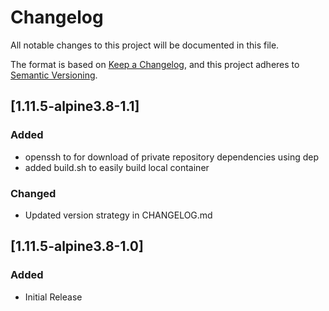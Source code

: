 # Changelog
All notable changes to this project will be documented in this file.

The format is based on [Keep a Changelog](https://keepachangelog.com/en/1.0.0/),
and this project adheres to [Semantic Versioning](https://semver.org/spec/v2.0.0.html).

## [1.11.5-alpine3.8-1.1]
### Added
- openssh to for download of private repository dependencies using dep
- added build.sh to easily build local container
### Changed
- Updated version strategy in CHANGELOG.md

## [1.11.5-alpine3.8-1.0]
### Added
- Initial Release
